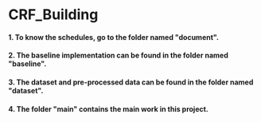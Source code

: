 # CRF_Building
#### 1. To know the schedules, go to the folder named "document".
#### 2. The baseline implementation can be found in the folder named "baseline".
#### 3. The dataset and pre-processed data can be found in the folder named "dataset".
#### 4. The folder "main" contains the main work in this project.
